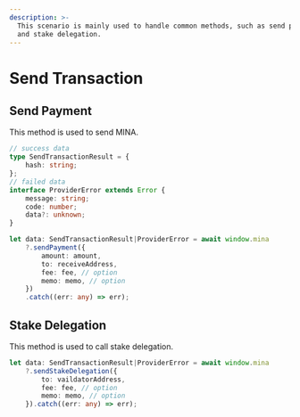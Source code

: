 ```yaml
---
description: >-
  This scenario is mainly used to handle common methods, such as send payment
  and stake delegation.
---
```


# Send Transaction

## Send Payment

This method is used to send MINA.

```typescript
// success data
type SendTransactionResult = {
    hash: string;
};
// failed data
interface ProviderError extends Error {
    message: string;
    code: number;
    data?: unknown;
}

let data: SendTransactionResult|ProviderError = await window.mina
    ?.sendPayment({
        amount: amount,
        to: receiveAddress,
        fee: fee, // option
        memo: memo, // option
    })
    .catch((err: any) => err);
```

## Stake Delegation

This method is used to call stake delegation.

```typescript
let data: SendTransactionResult|ProviderError = await window.mina
    ?.sendStakeDelegation({
        to: vaildatorAddress,
        fee: fee, // option
        memo: memo, // option
    }).catch((err: any) => err);
```
